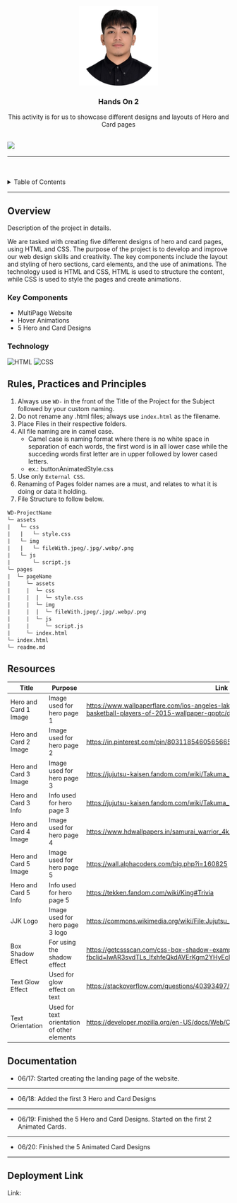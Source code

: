 <a name="readme-top">

<br/>

<br />
<div align="center">
  <a href="https://github.com/sdecena/">
  <!-- TODO: If you want to add logo or banner you can add it here -->
    <img src="./assets/img/pic-page.png" alt="Nyebe" width="180" height="180">
  </a>
<!-- TODO: Change Title to the name of the title of your Project -->
  <h3 align="center">Hands On 2</h3>
</div>
<!-- TODO: Make a short description -->
<div align="center">
  This activity is for us to showcase different designs and layouts of Hero and Card pages
</div>

<br />

<!-- TODO: Change the zyx-0314 into your github username  -->
<!-- TODO: Change the WD-Template-Project into the same name of your folder -->
![](https://visit-counter.vercel.app/counter.png?page=sdecena/WD-Hands-On-2)

---

<br />
<br />

<!-- TODO: If you want to add more layers for your readme -->
<details>
  <summary>Table of Contents</summary>
  <ol>
    <li>
      <a href="#overview">Overview</a>
      <ol>
        <li>
          <a href="#key-components">Key Components</a>
        </li>
        <li>
          <a href="#technology">Technology</a>
        </li>
      </ol>
    </li>
    <li>
      <a href="#rule,-practices-and-principles">Rules, Practices and Principles</a>
    </li>
    <li>
      <a href="#resources">Resources</a>
    </li>
      <li>
      <a href="#documentation">Documentation</a>
    </li>
      <li>
      <a href="#deployment-link">Deployment Link</a>
    </li>
  </ol>
</details>

---

## Overview

<!-- TODO: To be changed -->
<!-- The following are just sample -->
Description of the project in details.


We are tasked with creating five different designs of hero and card pages, using HTML and CSS. The purpose of the project is to develop and improve our web design skills and creativity. The key components include the layout and styling of hero sections, card elements, and the use of animations. The technology used is HTML and CSS, HTML is used to structure the content, while CSS is used to style the pages and create animations.

### Key Components
<!-- TODO: List of Key Components -->
<!-- The following are just sample -->
- MultiPage Website
- Hover Animations
- 5 Hero and Card Designs

### Technology
<!-- TODO: List of Technology Used -->
![HTML](https://img.shields.io/badge/HTML-E34F26?style=for-the-badge&logo=html5&logoColor=white)
![CSS](https://img.shields.io/badge/CSS-1572B6?style=for-the-badge&logo=css3&logoColor=white)

## Rules, Practices and Principles
1. Always use `WD-` in the front of the Title of the Project for the Subject followed by your custom naming.
2. Do not rename any .html files; always use `index.html` as the filename.
3. Place Files in their respective folders.
4. All file naming are in camel case.
   - Camel case is naming format where there is no white space in separation of each words, the first word is in all lower case while the succeding words first letter are in upper followed by lower cased letters.
   - ex.: buttonAnimatedStyle.css
5. Use only `External CSS`.
6. Renaming of Pages folder names are a must, and relates to what it is doing or data it holding.
7. File Structure to follow below.

```
WD-ProjectName
└─ assets
|   └─ css
|   |   └─ style.css
|   └─ img
|   |   └─ fileWith.jpeg/.jpg/.webp/.png
|   └─ js
|       └─ script.js
└─ pages
|  └─ pageName
|     └─ assets
|     |  └─ css
|     |  |  └─ style.css
|     |  └─ img
|     |  |  └─ fileWith.jpeg/.jpg/.webp/.png
|     |  └─ js
|     |     └─ script.js
|     └─ index.html
└─ index.html
└─ readme.md
```

## Resources

<!-- TODO: Add References -->
| Title | Purpose | Link |
|-|-|-|
| Hero and Card 1 Image | Image used for hero page 1 | https://www.wallpaperflare.com/los-angeles-lakers-kobe-bryant-shooting-guard-best-basketball-players-of-2015-wallpaper-qpptc/download |
| Hero and Card 2 Image | Image used for hero page 2 | https://in.pinterest.com/pin/803118546056566518/ |
| Hero and Card 3 Image | Image used for hero page 3 | https://jujutsu-kaisen.fandom.com/wiki/Takuma_Ino |
| Hero and Card 3 Info | Info used for hero page 3 | https://jujutsu-kaisen.fandom.com/wiki/Takuma_Ino |
| Hero and Card 4 Image | Image used for hero page 4 | https://www.hdwallpapers.in/samurai_warrior_4k_hd_ghost_of_tsushima-wallpapers.html |
| Hero and Card 5 Image | Image used for hero page 5 | https://wall.alphacoders.com/big.php?i=160825 |
| Hero and Card 5 Info | Info used for hero page 5 | https://tekken.fandom.com/wiki/King#Trivia |
| JJK Logo | Image used for hero page 3 logo | https://commons.wikimedia.org/wiki/File:Jujutsu_Kaisen_logo_%28Japanese_anime%29.svg |
| Box Shadow Effect | For using the shadow effect | https://getcssscan.com/css-box-shadow-examples?fbclid=IwAR3svdTLs_lfxhfeQkdAVErKgm2YHyEcB4_Gpq1livLkKMEAVf0ew5D2TFA |
| Text Glow Effect | Used for glow effect on text | https://stackoverflow.com/questions/40393497/text-outer-glow-effect-using-css |
| Text Orientation | Used for text orientation of other elements | https://developer.mozilla.org/en-US/docs/Web/CSS/text-orientation |


## Documentation
- 06/17: Started creating the landing page of the website.
---
- 06/18: Added the first 3 Hero and Card Designs
---
- 06/19: Finished the 5 Hero and Card Designs.
Started on the first 2 Animated Cards.
---
- 06/20: Finished the 5 Animated Card Designs
---

## Deployment Link
Link: 
